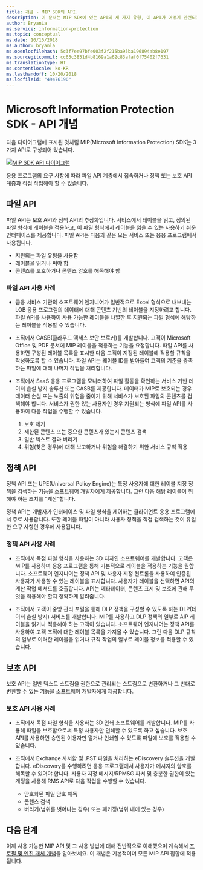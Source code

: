 ```yaml
---
title: 개념 - MIP SDK의 API.
description: 이 문서는 MIP SDK에 있는 API의 세 가지 유형, 이 API가 어떻게 관련되는지, 그리고 각 API의 사용 사례를 이해하는 데 도움이 됩니다.
author: BryanLa
ms.service: information-protection
ms.topic: conceptual
ms.date: 10/16/2018
ms.author: bryanla
ms.openlocfilehash: 5c3f7ee97bfe003f2f215ba95ba196894ab8e197
ms.sourcegitcommit: cc65c3851d4b8169a1a62c83afaf0f75402f7631
ms.translationtype: HT
ms.contentlocale: ko-KR
ms.lasthandoff: 10/20/2018
ms.locfileid: "49476190"
---
```

# <a name="microsoft-information-protection-sdk---api-concepts"></a>Microsoft Information Protection SDK - API 개념

다음 다이어그램에 표시된 것처럼 MIP(Microsoft Information Protection) SDK는 3가지 API로 구성되어 있습니다.

[![MIP SDK API 다이어그램](media/concept-apis-use-cases/mip-sdk-components.png)](media/concept-apis-use-cases/mip-sdk-components.png#lightbox)

응용 프로그램의 요구 사항에 따라 파일 API 계층에서 접속하거나 정책 또는 보호 API 계층과 직접 작업해야 할 수 있습니다.

## <a name="file-api"></a>파일 API

파일 API는 보호 API와 정책 API의 추상화입니다. 서비스에서 레이블을 읽고, 정의된 파일 형식에 레이블을 적용하고, 이 파일 형식에서 레이블을 읽을 수 있는 사용하기 쉬운 인터페이스를 제공합니다. 파일 API는 다음과 같은 모든 서비스 또는 응용 프로그램에서 사용됩니다.

- 지원되는 파일 유형을 사용함
- 레이블을 읽거나 써야 함
- 콘텐츠를 보호하거나 콘텐츠 암호를 해독해야 함

### <a name="file-api-use-cases"></a>파일 API 사용 사례

- 금융 서비스 기관의 소프트웨어 엔지니어가 일반적으로 Excel 형식으로 내보내는 LOB 응용 프로그램의 데이터에 대해 콘텐츠 기반의 레이블을 지정하려고 합니다. 파일 API를 사용하여 사용 가능한 레이블을 나열한 후 지원되는 파일 형식에 해당하는 레이블을 적용할 수 있습니다.

- 조직에서 CASB(클라우드 액세스 보안 브로커)를 개발합니다. 고객이 Microsoft Office 및 PDF 문서에 MIP 레이블을 적용하는 기능을 요청합니다. 파일 API를 사용하면 구성된 레이블 목록을 표시한 다음 고객이 지정된 레이블에 적용할 규칙을 작성하도록 할 수 있습니다. 파일 API는 레이블 ID를 받아들여 고객의 기준을 충족하는 파일에 대해 나머지 작업을 처리합니다.

- 조직에서 SaaS 응용 프로그램을 모니터하여 파일 활동을 확인하는 서비스 기반 데이터 손실 방지 솔루션 또는 CASB를 제공합니다. 데이터가 MIP로 보호되는 경우 데이터 손실 또는 노출의 위험을 줄이기 위해 서비스가 보호된 파일의 콘텐츠를 검색해야 합니다. 서비스가 권한 있는 사용자인 경우 지원되는 형식에 파일 API를 사용하여 다음 작업을 수행할 수 있습니다.

  1. 보호 제거
  2. 제한된 콘텐츠 또는 중요한 콘텐츠가 있는지 콘텐츠 검색
  3. 일반 텍스트 결과 버리기
  4. 위험(찾은 경우)에 대해 보고하거나 위험을 해결하기 위한 서비스 규칙 적용

## <a name="policy-api"></a>정책 API

정책 API 또는 UPE(Universal Policy Engine)는 특정 사용자에 대한 레이블 지정 정책을 검색하는 기능을 소프트웨어 개발자에게 제공합니다. 그런 다음 해당 레이블이 취해야 하는 조치를 “계산”합니다.

정책 API는 개발자가 인터페이스 및 파일 형식을 제어하는 클라이언트 응용 프로그램에서 주로 사용합니다. 또한 레이블 파일이 아니라 사용자 정책을 직접 검색하는 것이 유일한 요구 사항인 경우에 사용됩니다. 

### <a name="policy-api-use-cases"></a>정책 API 사용 사례

- 조직에서 독점 파일 형식을 사용하는 3D 디자인 소프트웨어를 개발합니다. 고객은 MIP를 사용하며 응용 프로그램을 통해 기본적으로 레이블을 적용하는 기능을 원합니다. 소프트웨어 엔지니어는 정책 API 및 사용자 지정 컨트롤을 사용하여 인증된 사용자가 사용할 수 있는 레이블을 표시합니다. 사용자가 레이블을 선택하면 API의 계산 작업 메서드를 호출합니다. API는 메타데이터, 콘텐츠 표시 및 보호에 관해 무엇을 적용해야 할지 정확하게 알려줍니다.

- 조직에서 고객이 중앙 관리 포털을 통해 DLP 정책을 구성할 수 있도록 하는 DLP(데이터 손실 방지) 서비스를 개발합니다. MIP를 사용하고 DLP 정책의 일부로 AIP 레이블을 읽거나 적용해야 하는 고객이 있습니다. 소프트웨어 엔지니어는 정책 API를 사용하여 고객 조직에 대한 레이블 목록을 가져올 수 있습니다. 그런 다음 DLP 규칙의 일부로 이러한 레이블을 읽거나 규칙 작업의 일부로 레이블 정보를 적용할 수 있습니다.

## <a name="protection-api"></a>보호 API

보호 API는 일반 텍스트 스트림을 권한으로 관리되는 스트림으로 변환하거나 그 반대로 변환할 수 있는 기능을 소프트웨어 개발자에게 제공합니다.

### <a name="protection-api-use-cases"></a>보호 API 사용 사례

- 조직에서 독점 파일 형식을 사용하는 3D 인쇄 소프트웨어를 개발합니다. MIP를 사용해 파일을 보호함으로써 특정 사용자만 인쇄할 수 있도록 하고 싶습니다. 보호 API를 사용하면 승인된 이용자만 열거나 인쇄할 수 있도록 파일에 보호를 적용할 수 있습니다. 

- 조직에서 Exchange 사서함 및 .PST 파일을 처리하는 eDiscovery 솔루션을 개발합니다. eDiscovery를 수행하려면 응용 프로그램에서 사용자가 메시지의 암호를 해독할 수 있어야 합니다. 사용자 지정 메시지/RPMSG 파서 및 충분한 권한이 있는 계정을 사용해 RMS API로 다음 작업을 수행할 수 있습니다.
  - 암호화된 파일 암호 해독
  - 콘텐츠 검색
  - 버리기(범위를 벗어나는 경우) 또는 패키징(범위 내에 있는 경우)

## <a name="next-steps"></a>다음 단계

이제 사용 가능한 MIP API 및 그 사용 방법에 대해 전반적으로 이해했으며 계속해서 [프로필 및 엔진 개체 개념](concept-profile-engine-cpp.md)을 알아보세요. 이 개념은 기본적이며 모든 MIP API 집합에 적용됩니다.